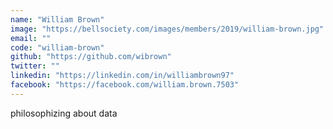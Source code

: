 ```yaml
---
name: "William Brown"
image: "https://bellsociety.com/images/members/2019/william-brown.jpg"
email: ""
code: "william-brown"
github: "https://github.com/wibrown"
twitter: ""
linkedin: "https://linkedin.com/in/williambrown97"
facebook: "https://facebook.com/william.brown.7503"
---
```

philosophizing about data